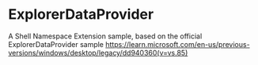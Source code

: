 # ExplorerDataProvider
A Shell Namespace Extension sample, based on the official ExplorerDataProvider sample https://learn.microsoft.com/en-us/previous-versions/windows/desktop/legacy/dd940360(v=vs.85)
